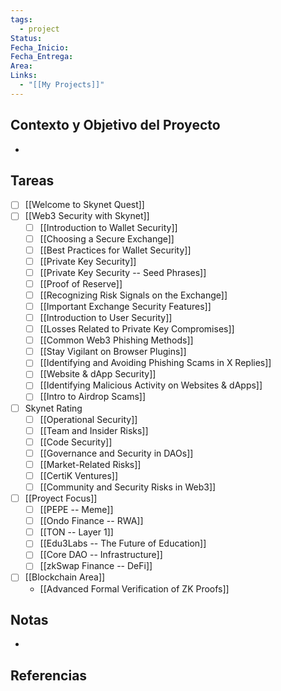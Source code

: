 ```yaml
---
tags:
  - project
Status: 
Fecha_Inicio: 
Fecha_Entrega: 
Area: 
Links:
  - "[[My Projects]]"
---
```

## Contexto y Objetivo del Proyecto
- 
## Tareas
- [ ] [[Welcome to Skynet Quest]]
- [ ] [[Web3 Security with Skynet]]
	- [ ] [[Introduction to Wallet Security]]
	- [ ] [[Choosing a Secure Exchange]]
	- [ ] [[Best Practices for Wallet Security]]
	- [ ] [[Private Key Security]]
	- [ ] [[Private Key Security -- Seed Phrases]]
	- [ ] [[Proof of Reserve]]
	- [ ] [[Recognizing Risk Signals on the Exchange]]
	- [ ] [[Important Exchange Security Features]]
	- [ ] [[Introduction to User Security]]
	- [ ] [[Losses Related to Private Key Compromises]]
	- [ ] [[Common Web3 Phishing Methods]]
	- [ ] [[Stay Vigilant on Browser Plugins]]
	- [ ] [[Identifying and Avoiding Phishing Scams in X Replies]]
	- [ ] [[Website & dApp Security]]
	- [ ] [[Identifying Malicious Activity on Websites & dApps]]
	- [ ] [[Intro to Airdrop Scams]]
- [ ] Skynet Rating
	- [ ] [[Operational Security]]
	- [ ] [[Team and Insider Risks]]
	- [ ] [[Code Security]]
	- [ ] [[Governance and Security in DAOs]]
	- [ ] [[Market-Related Risks]]
	- [ ] [[CertiK Ventures]]
	- [ ] [[Community and Security Risks in Web3]]
- [ ] [[Proyect Focus]]
	- [ ] [[PEPE -- Meme]]
	- [ ] [[Ondo Finance -- RWA]]
	- [ ] [[TON -- Layer 1]]
	- [ ] [[Edu3Labs -- The Future of Education]]
	- [ ] [[Core DAO -- Infrastructure]]
	- [ ] [[zkSwap Finance -- DeFi]]
- [ ] [[Blockchain Area]]
	- [[Advanced Formal Verification of ZK Proofs]]
## Notas
- 

## Referencias
